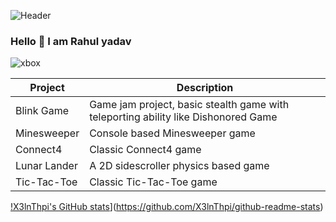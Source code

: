 ![Header](https://drive.google.com/file/d/19Dd-aAWv0VYW_nq77m-0kYR1MbnCQQMm/view?usp=sharing)
### Hello 👋 I am Rahul yadav

![xbox](https://user-images.githubusercontent.com/12250862/152804645-93a44b06-1f21-4f4c-8c0e-09659671eb3e.jpeg)


| Project  | Description |
| ------------- | ------------- |
| Blink Game | Game jam project, basic stealth game with teleporting ability like Dishonored Game  |
| Minesweeper  | Console based Minesweeper game  |
| Connect4  | Classic Connect4 game  |
| Lunar Lander  | A 2D sidescroller physics based game  |
| Tic-Tac-Toe  | Classic Tic-Tac-Toe game  |

[!X3lnThpi's GitHub stats](https://github-readme-stats.vercel.app/api?username=X3lnThpi)](https://github.com/X3lnThpi/github-readme-stats)


<!--
**X3lnThpi/X3lnThPi** is a ✨ _special_ ✨ repository because its `README.md` (this file) appears on your GitHub profile.

Here are some ideas to get you started:

- 🔭 I’m currently working on ...
- 🌱 I’m currently learning ...
- 👯 I’m looking to collaborate on ...
- 🤔 I’m looking for help with ...
- 💬 Ask me about ...
- 📫 How to reach me: ...
- 😄 Pronouns: ...
- ⚡ Fun fact: ...
-->

